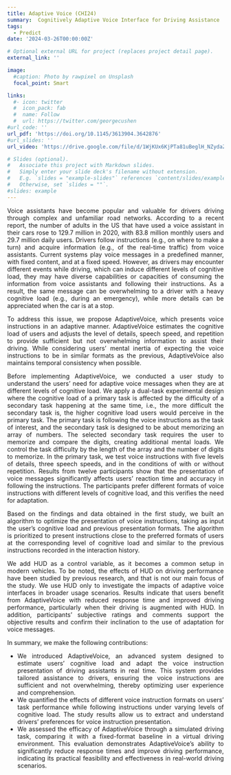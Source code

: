 ```yaml
---
title: Adaptive Voice (CHI24)
summary:  Cognitively Adaptive Voice Interface for Driving Assistance
tags:
  - Predict
date: '2024-03-26T00:00:00Z'

# Optional external URL for project (replaces project detail page).
external_link: ''

image:
  #caption: Photo by rawpixel on Unsplash
  focal_point: Smart

links:
  #- icon: twitter
  #  icon_pack: fab
  #  name: Follow
  #  url: https://twitter.com/georgecushen
#url_code: ''
url_pdf: 'https://doi.org/10.1145/3613904.3642876'
#url_slides: ''
url_video: 'https://drive.google.com/file/d/1WjKUx6KjPTa81uBeglH_NZydaZc_oGki/view?usp=sharing'

# Slides (optional).
#   Associate this project with Markdown slides.
#   Simply enter your slide deck's filename without extension.
#   E.g. `slides = "example-slides"` references `content/slides/example-slides.md`.
#   Otherwise, set `slides = ""`.
#slides: example
---
```

<div style="text-align: justify;">
  <p>
  Voice assistants have become popular and valuable for drivers driving through complex and unfamiliar road networks. According to a recent report, the number of adults in the US that have used a voice assistant in their cars rose to 129.7 million in
  2020, with 83.8 million monthly users and 29.7 million daily users. Drivers follow instructions (e.g., on where to make a turn) and acquire information (e.g., of the real-time traffic) from voice assistants. Current systems play voice messages in a predefined manner, with fixed content, and at a fixed speed. However, as drivers may encounter different events while driving, which can induce different levels of cognitive load, they may have diverse capabilities or capacities of consuming the information from voice assistants and following their instructions. As a result, the same message can be overwhelming to a driver with a heavy cognitive load (e.g., during an emergency), while more details can be appreciated when the car is at a stop.
  </p>

  <p>
  To address this issue, we propose AdaptiveVoice, which presents voice instructions in an adaptive manner. AdaptiveVoice estimates the cognitive load of users and adjusts the level of details, speech speed, and repetition to provide sufficient but not overwhelming information to assist their driving. While considering users’ mental inertia of expecting the voice instructions to be in similar formats as the previous, AdaptiveVoice also maintains temporal consistency when possible.
  </p>
  <p>
  Before implementing AdaptiveVoice, we conducted a user study to understand the users’ need for adaptive voice messages when they are at different levels of cognitive load. We apply a dual-task experimental design where the cognitive load of a primary task is affected by the difficulty of a secondary task happening at the same time, i.e., the more difficult the secondary task is, the higher cognitive load users would perceive in the primary task. The primary task is following the voice instructions as the task of interest, and the secondary task is designed to be about memorizing an array of numbers. The selected secondary task requires the user to memorize and compare the digits, creating additional mental loads. We control the task difficulty by the length of the array and the number of digits to memorize. In the primary task, we test voice instructions with five levels of details, three speech speeds, and in the conditions of with or without repetition. Results from twelve participants show that the presentation of voice messages significantly affects users’ reaction time and accuracy in following the instructions. The participants prefer different formats of voice instructions with different levels of cognitive load, and this verifies the need for adaptation.
  </p>
  <p>
  Based on the findings and data obtained in the first study, we built an algorithm to optimize the presentation of voice instructions, taking as input the user’s cognitive load and previous presentation formats. The algorithm is prioritized to present instructions close to the preferred formats of users at the corresponding level of cognitive load and similar to the previous instructions recorded in the interaction history.
  </p>
  <p>
  We add HUD as a control variable, as it becomes a common setup in modern vehicles. To be noted, the effects of HUD on driving performance have been studied by previous research, and that is not our main focus of the study. We use HUD only to investigate the impacts of adaptive voice interfaces in broader usage scenarios. Results indicate that users benefit from AdaptiveVoice with reduced response time and improved driving performance, particularly when their driving is augmented with HUD. In addition, participants’ subjective ratings and comments support the objective results and confirm their inclination to the use of adaptation for voice messages.
  </p>
  <p>
  In summary, we make the following contributions:
  <ul>
      <li>We introduced AdaptiveVoice, an advanced system designed to estimate users’ cognitive load and adapt the voice instruction presentation of driving assistants in real time. This system provides tailored assistance to drivers, ensuring the voice instructions are sufficient and not overwhelming, thereby optimizing user experience and comprehension.</li>
      <li>We quantified the effects of different voice instruction formats on users’ task performance while following instructions under varying levels of cognitive load. The study results allow us to extract and understand drivers’ preferences for voice instruction presentation.</li>
      <li>We assessed the efficacy of AdaptiveVoice through a simulated driving task, comparing it with a fixed-format baseline in a virtual driving environment. This evaluation demonstrates AdaptiveVoice’s ability to significantly reduce response times and improve driving performance, indicating its practical feasibility and effectiveness in real-world driving scenarios.</li>
  </ul>
  </p>
